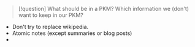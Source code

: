 

> [!question] What should be in a PKM?
> Which information we (don't) want to keep in our PKM?

- Don't try to replace wikipedia. 
- Atomic notes (except summaries or blog posts)
- 
